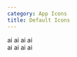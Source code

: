 ```yaml
---
category: App Icons
title: Default Icons
---
```


<div class="docs-example">
  <div>
    <span class="app-icon app-icon-black">ai</span>
    <span class="app-icon app-icon-blue">ai</span>
    <span class="app-icon app-icon-green">ai</span>
    <span class="app-icon app-icon-orange">ai</span>
  </div>
  <div>
    <span class="app-icon app-icon-branded-black">ai<span class="caret"></span></span>
    <span class="app-icon app-icon-branded-blue">ai<span class="caret"></span></span>
    <span class="app-icon app-icon-branded-green">ai<span class="caret"></span></span>
    <span class="app-icon app-icon-branded-orange">ai<span class="caret"></span></span>
  </div>
</div>
